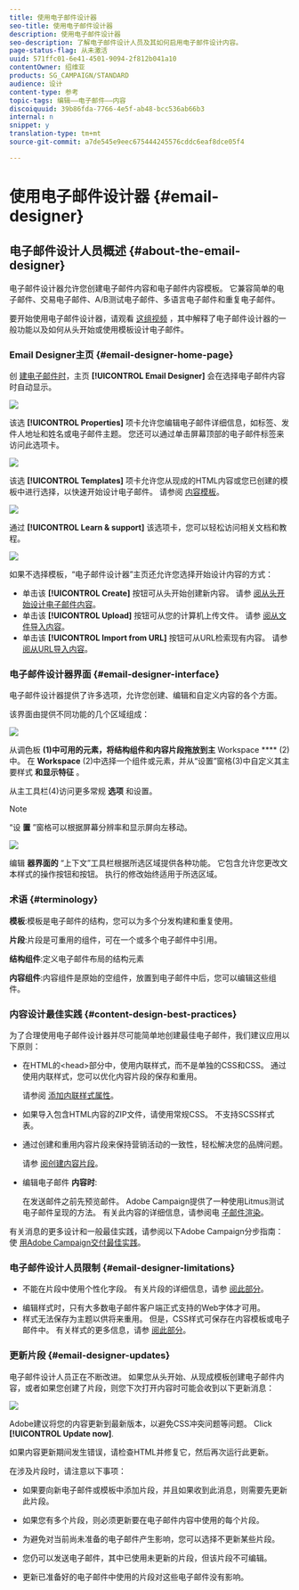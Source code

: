 ```yaml
---
title: 使用电子邮件设计器
seo-title: 使用电子邮件设计器
description: 使用电子邮件设计器
seo-description: 了解电子邮件设计人员及其如何启用电子邮件设计内容。
page-status-flag: 从未激活
uuid: 571ffc01-6e41-4501-9094-2f812b041a10
contentOwner: 绍维亚
products: SG_CAMPAIGN/STANDARD
audience: 设计
content-type: 参考
topic-tags: 编辑——电子邮件——内容
discoiquuid: 39b86fda-7766-4e5f-ab48-bcc536ab66b3
internal: n
snippet: y
translation-type: tm+mt
source-git-commit: a7de545e9eec675444245576cddc6eaf8dce05f4

---
```



# 使用电子邮件设计器 {#email-designer}

## 电子邮件设计人员概述 {#about-the-email-designer}

电子邮件设计器允许您创建电子邮件内容和电子邮件内容模板。 它兼容简单的电子邮件、交易电子邮件、A/B测试电子邮件、多语言电子邮件和重复电子邮件。

要开始使用电子邮件设计器，请观看 [这组视频](https://helpx.adobe.com/campaign/kt/acs/using/acs-email-designer-tutorial.html#GettingStarted) ，其中解释了电子邮件设计器的一般功能以及如何从头开始或使用模板设计电子邮件。

### Email Designer主页 {#email-designer-home-page}

创 [建电子邮件时](../../channels/using/creating-an-email.md)，主页 **[!UICONTROL Email Designer]** 会在选择电子邮件内容时自动显示。

![](assets/email_designer_home_page.png)

该选 **[!UICONTROL Properties]** 项卡允许您编辑电子邮件详细信息，如标签、发件人地址和姓名或电子邮件主题。 您还可以通过单击屏幕顶部的电子邮件标签来访问此选项卡。

![](assets/email_designer_home_properties.png)

该选 **[!UICONTROL Templates]** 项卡允许您从现成的HTML内容或您已创建的模板中进行选择，以快速开始设计电子邮件。 请参阅 [内容模板](../../designing/using/using-reusable-content.md#content-templates)。

![](assets/email_designer_home_templates.png)

通过 **[!UICONTROL Learn & support]** 该选项卡，您可以轻松访问相关文档和教程。

![](assets/email_designer_home_support.png)

如果不选择模板，“电子邮件设计器”主页还允许您选择开始设计内容的方式：

* 单击该 **[!UICONTROL Create]** 按钮可从头开始创建新内容。 请参 [阅从头开始设计电子邮件内容](../../designing/using/designing-from-scratch.md#designing-an-email-content-from-scratch)。
* 单击该 **[!UICONTROL Upload]** 按钮可从您的计算机上传文件。 请参 [阅从文件导入内容](../../designing/using/using-existing-content.md#importing-content-from-a-file)。
* 单击该 **[!UICONTROL Import from URL]** 按钮可从URL检索现有内容。 请参 [阅从URL导入内容](../../designing/using/using-existing-content.md#importing-content-from-a-url)。

### 电子邮件设计器界面 {#email-designer-interface}

电子邮件设计器提供了许多选项，允许您创建、编辑和自定义内容的各个方面。

该界面由提供不同功能的几个区域组成：

![](assets/email_designer_overview.png)

从调色板 **(1)中可用的元素，将结构组件和内容片段拖放到主** Workspace **** (2)中。 在 **Workspace** (2)中选择一个组件或元素，并从“设置”窗格(3)中自定义其主要样式 **和显示特征** 。

从主工具栏(4)访问更多常规 **选项** 和设置。

>[!NOTE]
>
>“设 **置** ”窗格可以根据屏幕分辨率和显示屏向左移动。

![](assets/email_designer_toolbar.png)

编辑 **器界面的** “上下文”工具栏根据所选区域提供各种功能。 它包含允许您更改文本样式的操作按钮和按钮。 执行的修改始终适用于所选区域。

### 术语 {#terminology}

**模板**:模板是电子邮件的结构，您可以为多个分发构建和重复使用。

**片段**:片段是可重用的组件，可在一个或多个电子邮件中引用。

**结构组件**:定义电子邮件布局的结构元素

**内容组件**:内容组件是原始的空组件，放置到电子邮件中后，您可以编辑这些组件。

### 内容设计最佳实践 {#content-design-best-practices}

为了合理使用电子邮件设计器并尽可能简单地创建最佳电子邮件，我们建议应用以下原则：

* 在HTML的&lt;head&gt;部分中，使用内联样式，而不是单独的CSS和CSS。 通过使用内联样式，您可以优化内容片段的保存和重用。

   请参阅 [添加内联样式属性](../../designing/using/styles.md#adding-inline-styling-attributes)。

* 如果导入包含HTML内容的ZIP文件，请使用常规CSS。 不支持SCSS样式表。

* 通过创建和重用内容片段来保持营销活动的一致性，轻松解决您的品牌问题。

   请参 [阅创建内容片段](../../designing/using/using-reusable-content.md#creating-a-content-fragment)。

* 编辑电子邮件 **内容时**:

   在发送邮件之前先预览邮件。 Adobe Campaign提供了一种使用Litmus测试电子邮件呈现的方法。 有关此内容的详细信息，请参阅电 [子邮件渲染](../../sending/using/email-rendering.md)。

有关消息的更多设计和一般最佳实践，请参阅以下Adobe Campaign分步指南：使 [用Adobe Campaign交付最佳实践](https://docs.campaign.adobe.com/doc/standard/getting_started/en/ACS_DeliveryBestPractices.html)。

### 电子邮件设计人员限制 {#email-designer-limitations}

* 不能在片段中使用个性化字段。 有关片段的详细信息，请参 [阅此部分](../../designing/using/using-reusable-content.md#about-fragments)。
<!--* You cannot save directly as a fragment some content of an email that you are editing within the Email Designer. You need to copy-paste the HTML corresponding to that content into a new fragment. For more on this, see [Saving content as a fragment](../../designing/using/using-reusable-content.md#saving-content-as-a-fragment).-->
* 编辑样式时，只有大多数电子邮件客户端正式支持的Web字体才可用。
* 样式无法保存为主题以供将来重用。 但是，CSS样式可保存在内容模板或电子邮件中。 有关样式的更多信息，请参 [阅此部分](../../designing/using/styles.md)。

### 更新片段 {#email-designer-updates}

电子邮件设计人员正在不断改进。 如果您从头开始、从现成模板创建电子邮件内容，或者如果您创建了片段，则您下次打开内容时可能会收到以下更新消息：

![](assets/email_designer_fragment_patch_message.png)

Adobe建议将您的内容更新到最新版本，以避免CSS冲突问题等问题。 Click **[!UICONTROL Update now]**.

如果内容更新期间发生错误，请检查HTML并修复它，然后再次运行此更新。

在涉及片段时，请注意以下事项：

* 如果要向新电子邮件或模板中添加片段，并且如果收到此消息，则需要先更新此片段。

* 如果您有多个片段，则必须更新要在电子邮件内容中使用的每个片段。

* 为避免对当前尚未准备的电子邮件产生影响，您可以选择不更新某些片段。

* 您仍可以发送电子邮件，其中已使用未更新的片段，但该片段不可编辑。

* 更新已准备好的电子邮件中使用的片段对这些电子邮件没有影响。